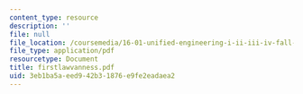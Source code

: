 ```yaml
---
content_type: resource
description: ''
file: null
file_location: /coursemedia/16-01-unified-engineering-i-ii-iii-iv-fall-2005-spring-2006/3eb1ba5aeed942b31876e9fe2eadaea2_firstlawvanness.pdf
file_type: application/pdf
resourcetype: Document
title: firstlawvanness.pdf
uid: 3eb1ba5a-eed9-42b3-1876-e9fe2eadaea2
---
```

